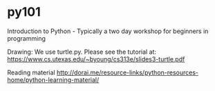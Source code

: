 py101
=====

Introduction to Python - Typically a two day workshop for beginners in programming


Drawing:
We use turtle.py. Please see the tutorial at:
https://www.cs.utexas.edu/~byoung/cs313e/slides3-turtle.pdf

Reading material
http://dorai.me/resource-links/python-resources-home/python-learning-material/




